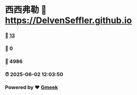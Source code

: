# 西西弗勒 :link: https://DelvenSeffler.github.io 
### :page_facing_up: [13](https://DelvenSeffler.github.io/tag.html) 
### :speech_balloon: 0 
### :hibiscus: 4986 
### :alarm_clock: 2025-06-02 12:03:50 
### Powered by :heart: [Gmeek](https://github.com/Meekdai/Gmeek)
